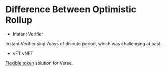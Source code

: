 # Difference Between Optimistic Rollup

- Instant Verifier 

Instant Verifier skip 7days of dispute period, which was challenging at past.  

- vFT vNFT 

[Flexible token](/docs/architecture/hub-layer/ecosystem/token/1-1-ft-types) solution for Verse. 